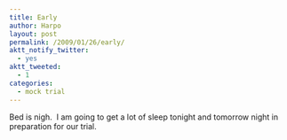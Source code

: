 ```yaml
---
title: Early
author: Harpo
layout: post
permalink: /2009/01/26/early/
aktt_notify_twitter:
  - yes
aktt_tweeted:
  - 1
categories:
  - mock trial
---
```

Bed is nigh.  I am going to get a lot of sleep tonight and tomorrow night in preparation for our trial.